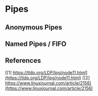 # Pipes

## Anonymous Pipes

## Named Pipes / FIFO

## References

[[1] https://tldp.org/LDP/lpg/node11.html](https://tldp.org/LDP/lpg/node11.html)
[[2] https://www.linuxjournal.com/article/2156](https://www.linuxjournal.com/article/2156)